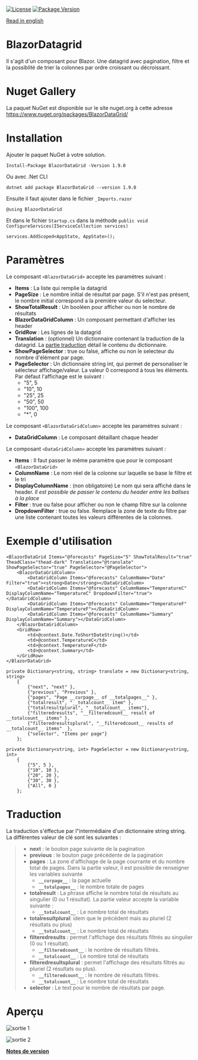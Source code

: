 [![License](https://img.shields.io/github/license/BlazorExtensions/Storage.svg?longCache=true&style=flat-square)](https://github.com/niou128/BlazorComponent/blob/master/LICENSE)
[![Package Version](https://img.shields.io/badge/nuget-v1.9.0-blue.svg?longCache=true&style=flat-square)](https://www.nuget.org/packages/BlazorDataGrid/)

[Read in english](https://github.com/niou128/BlazorComponent/blob/master/README.en.md)

# BlazorDatagrid

Il s'agit d'un composant pour Blazor. Une datagrid avec pagination, filtre et la possiblité de trier la colonnes par ordre croissant ou décroissant.

# Nuget Gallery
La paquet NuGet est disponible sur le site nuget.org à cette adresse https://www.nuget.org/packages/BlazorDataGrid/

# Installation

Ajouter le paquet NuGet à votre solution. 
```
Install-Package BlazorDataGrid -Version 1.9.0
```
Ou avec .Net CLI
```
dotnet add package BlazorDataGrid --version 1.9.0
```

Ensuite il faut ajouter dans le fichier ```_Imports.razor```
```
@using BlazorDataGrid
```

Et dans le fichier ```Startup.cs``` dans la méthode ```public void ConfigureServices(IServiceCollection services)```
```
services.AddScoped<AppState, AppState>();
```

# Paramètres

Le composant ```<BlazorDataGrid>``` accepte les paramètres suivant :
-	**Items** : La liste qui remplie la datagrid
-	**PageSize** : Le nombre initial de résultat par page. S'il n'est pas présent, le nombre initial correspond a la première valeur du selecteur.
-   **ShowTotalResult** : Un booléen pour afficher ou non le nombre de résultats
-	**BlazorDataGridColumn** : Un composant permettant d'afficher les header
-	**GridRow** : Les lignes de la datagrid
- **Translation** : (optionnel) Un dictionnaire contenant la traduction de la datagrid. La [partie traduction](#Traduction) détail le contenu du dictionnaire.
- **ShowPageSelector** : true ou false, affiche ou non le selecteur du nombre d'élément par page.
- **PageSelector** : Un dictionnaire string int, qui permet de personaliser le sélecteur affichage/valeur. La valeur 0 correspond à tous les éléments. Par défaut l'affichage est le suivant :
    - "5", 5
    - "10", 10
    - "25", 25
    - "50", 50
    - "100", 100
    - "*", 0

Le composant ```<BlazorDataGridColumn>``` accepte les paramètres suivant :
-	**DataGridColumn** : Le composant détaillant chaque header

Le composant ```<DataGridColumn>``` accepte les paramètres suivant :
-	**Items** : Il faut passer le même paramètre que pour le composant ```<BlazorDataGrid>```
-	**ColumnName** : Le nom réel de la colonne sur laquelle se base le filtre et le tri
-	**DisplayColumnName** : (non obligatoire) Le nom qui sera affiché dans le header. *Il est possible de passer le contenu du header entre les balises à la place*
-	**Filter** : true ou false pour afficher ou non le champ filtre sur la colonne
- **DropdownFilter** : true ou false. Remplace la zone de texte du filtre par une liste contenant toutes les valeurs différentes de la colonnes.

# Exemple d'utilisation

```
<BlazorDataGrid Items="@forecasts" PageSize="5" ShowTotalResult="true" TheadClass="thead-dark" Translation="@translate" ShowPageSelector="true" PageSelector="@PageSelector">
    <BlazorDataGridColumn>
        <DataGridColumn Items="@forecasts" ColumnName="Date" Filter="true"><strong>Date</strong></DataGridColumn>
        <DataGridColumn Items="@forecasts" ColumnName="TemperatureC" DisplayColumnName="TemperatureC" DropdownFilter="true"></DataGridColumn>
        <DataGridColumn Items="@forecasts" ColumnName="TemperatureF" DisplayColumnName="TemperatureF"></DataGridColumn>
        <DataGridColumn Items="@forecasts" ColumnName="Summary" DisplayColumnName="Summary"></DataGridColumn>
    </BlazorDataGridColumn>
    <GridRow>
        <td>@context.Date.ToShortDateString()</td>
        <td>@context.TemperatureC</td>
        <td>@context.TemperatureF</td>
        <td>@context.Summary</td>
    </GridRow>
</BlazorDataGrid>

private Dictionary<string, string> translate = new Dictionary<string, string>
    {
        {"next", "next" },
        {"previous", "Previous" },
        {"pages", "Page __curpage__ of __totalpages__" },
        {"totalresult", "__totalcount__ item" },
        {"totalresultplural", "__totalcount__ items"},
        {"filteredresults", "__filteredcount__ result of __totalcount__ items" },
        {"filteredresultsplural", "__filteredcount__ results of __totalcount__ items"  },
        {"selector", "Items per page"}
    };

private Dictionary<string, int> PageSelector = new Dictionary<string, int>
    {
        {"5", 5 },
        {"10", 10 },
        {"20", 20 },
        {"30", 30 },
        {"All", 0 }
    };
```

# Traduction
La traduction s'éffectue par l"intermédiaire d'un dictionnaire string string.
La différentes valeur de clé sont les suivantes : 
> - **next** : le bouton page suivante de la pagination
> - **previous** : le bouton page précédente de la pagination
> - **pages** : La zone d'affichage de la page courrante et du nombre total de pages. Dans la partie valeur, il est possible de renseigner les variables suivante
>   - **```__curpage__```** : la page actuelle
>   - **```__totalpages__```** : le nombre totale de pages
> - **totalresult** : La phrase affiche le nombre total de résultats au singulier (0 ou 1 résultat). La partie valeur accepte la variable suivante : 
>   - **```__totalcount__```** : Le nombre total de résultats
> - **totalresultplural**: idem que le précédent mais au pluriel (2 résultats ou plus)
>   - **```__totalcount__```** : Le nombre total de résultats
> - **filteredresults** : permet l'affichage des résultats filtrés au singulier (0 ou 1 résultat).
>   - **```__filteredcount__```** : le nombre de résultats filtrés.
>   - **```__totalcount__```** : Le nombre total de résultats
> - **filteredresultsplural** : permet l'affichage des résultats filtrés au pluriel (2 résultats ou plus).
>   - **```__filteredcount__```** : le nombre de résultats filtrés.
>   - **```__totalcount__```** : Le nombre total de résultats
> - **selector** : Le text pour le nombre de résultats par page.

# Aperçu
![sortie 1](https://github.com/niou128/BlazorComponent/blob/master/BlazorDataGrid/content/output1.png)

![sortie 2](https://github.com/niou128/BlazorComponent/blob/master/BlazorDataGrid/content/output2.png)

**[Notes de version](https://github.com/niou128/BlazorComponent/blob/master/RELEASE_NOTE.md)** 

